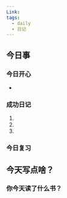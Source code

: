 ```yaml
---
Link: 
tags:
  - daily
  - 日记
---
```

## 今日事
### 今日开心
- 

### 成功日记

1. 
2. 
3. 
### 今日复习


## 今天写点啥？


### 你今天读了什么书？

<!-- start of weread -->
<!-- end of weread -->